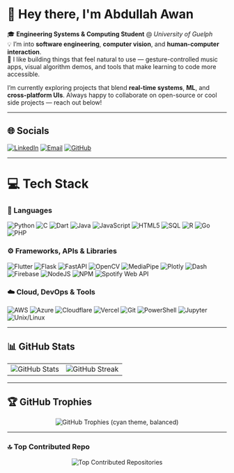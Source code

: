 # 👋 Hey there, I'm Abdullah Awan

🎓 **Engineering Systems & Computing Student** @ *University of Guelph*  
💡 I’m into **software engineering**, **computer vision**, and **human-computer interaction**.  
🧠 I like building things that feel natural to use — gesture-controlled music apps, visual algorithm demos, and tools that make learning to code more accessible.

I’m currently exploring projects that blend **real-time systems**, **ML**, and **cross-platform UIs**. Always happy to collaborate on open-source or cool side projects — reach out below!

---

## 🌐 Socials
[![LinkedIn](https://img.shields.io/badge/LinkedIn-%230077B5.svg?logo=linkedin&logoColor=white)](https://linkedin.com/in/abdullahnawan)
[![Email](https://img.shields.io/badge/Email-D14836?logo=gmail&logoColor=white)](mailto:1abdullah0awan1@gmail.com)
[![GitHub](https://img.shields.io/badge/GitHub-100000?logo=github&logoColor=white)](https://github.com/abdullahnawan)

---

# 💻 Tech Stack

### 🧩 Languages
![Python](https://img.shields.io/badge/python-3670A0?style=for-the-badge&logo=python&logoColor=ffdd54)
![C](https://img.shields.io/badge/c-%2300599C.svg?style=for-the-badge&logo=c&logoColor=white)
![Dart](https://img.shields.io/badge/dart-%230175C2.svg?style=for-the-badge&logo=dart&logoColor=white)
![Java](https://img.shields.io/badge/java-%23ED8B00.svg?style=for-the-badge&logo=openjdk&logoColor=white)
![JavaScript](https://img.shields.io/badge/javascript-%23323330.svg?style=for-the-badge&logo=javascript&logoColor=%23F7DF1E)
![HTML5](https://img.shields.io/badge/html5-%23E34F26.svg?style=for-the-badge&logo=html5&logoColor=white)
![SQL](https://img.shields.io/badge/sql-%23025E8C.svg?style=for-the-badge&logo=database&logoColor=white)
![R](https://img.shields.io/badge/r-%23276DC3.svg?style=for-the-badge&logo=r&logoColor=white)
![Go](https://img.shields.io/badge/go-%2300ADD8.svg?style=for-the-badge&logo=go&logoColor=white)
![PHP](https://img.shields.io/badge/php-%23777BB4.svg?style=for-the-badge&logo=php&logoColor=white)

### ⚙️ Frameworks, APIs & Libraries
![Flutter](https://img.shields.io/badge/flutter-%2302569B.svg?style=for-the-badge&logo=flutter&logoColor=white)
![Flask](https://img.shields.io/badge/flask-%23000000.svg?style=for-the-badge&logo=flask&logoColor=white)
![FastAPI](https://img.shields.io/badge/FastAPI-005571?style=for-the-badge&logo=fastapi)
![OpenCV](https://img.shields.io/badge/opencv-%23white.svg?style=for-the-badge&logo=opencv&logoColor=white)
![MediaPipe](https://img.shields.io/badge/mediapipe-009688?style=for-the-badge&logo=google&logoColor=white)
![Plotly](https://img.shields.io/badge/plotly-%233F4F75.svg?style=for-the-badge&logo=plotly&logoColor=white)
![Dash](https://img.shields.io/badge/dash-000000?style=for-the-badge&logo=plotly&logoColor=white)
![Firebase](https://img.shields.io/badge/firebase-%23039BE5.svg?style=for-the-badge&logo=firebase)
![NodeJS](https://img.shields.io/badge/node.js-6DA55F?style=for-the-badge&logo=node.js&logoColor=white)
![NPM](https://img.shields.io/badge/NPM-%23CB3837.svg?style=for-the-badge&logo=npm&logoColor=white)
![Spotify Web API](https://img.shields.io/badge/Spotify%20Web%20API-1DB954?style=for-the-badge&logo=spotify&logoColor=white)

### ☁️ Cloud, DevOps & Tools
![AWS](https://img.shields.io/badge/AWS-%23FF9900.svg?style=for-the-badge&logo=amazon-aws&logoColor=white)
![Azure](https://img.shields.io/badge/azure-%230072C6.svg?style=for-the-badge&logo=microsoftazure&logoColor=white)
![Cloudflare](https://img.shields.io/badge/Cloudflare-F38020?style=for-the-badge&logo=Cloudflare&logoColor=white)
![Vercel](https://img.shields.io/badge/vercel-%23000000.svg?style=for-the-badge&logo=vercel&logoColor=white)
![Git](https://img.shields.io/badge/git-%23F05033.svg?style=for-the-badge&logo=git&logoColor=white)
![PowerShell](https://img.shields.io/badge/PowerShell-%235391FE.svg?style=for-the-badge&logo=powershell&logoColor=white)
![Jupyter](https://img.shields.io/badge/Jupyter-F37626.svg?style=for-the-badge&logo=Jupyter&logoColor=white)
![Unix/Linux](https://img.shields.io/badge/Unix%2FLinux-000000?style=for-the-badge&logo=linux&logoColor=white)

---

## 📊 GitHub Stats

<p align="center">
  <table>
    <tr>
      <td>
        <img
          src="https://github-readme-stats-ten-orcin-44.vercel.app/api?username=abdullahnawan&show_icons=true&include_all_commits=true&count_private=true&theme=transparent&title_color=00FFFF&text_color=FFFFFF&icon_color=00FFFF&border_color=FFFFFF&v=9"
          alt="GitHub Stats"
        />
      </td>
      <td>
        <img
          src="https://nirzak-streak-stats.vercel.app/?user=abdullahnawan&theme=dark&hide_border=false&background=00000000&border=FFFFFF&ring=00FFFF&fire=00FFFF&currStreakLabel=00FFFF&sideNums=FFFFFF&sideLabels=FFFFFF&dates=AAAAAA&v=9"
          alt="GitHub Streak"
        />
      </td>
    </tr>
  </table>
</p>


---

## 🏆 GitHub Trophies
<p align="center">
  <img
    src="https://github-profile-trophy.vercel.app/?username=abdullahnawan&theme=algolia&no-bg=true&no-frame=false&column=7&margin-w=10&title=Experience,Commits,Repositories,Stars,Followers,Issues,PullRequest"
    alt="GitHub Trophies (cyan theme, balanced)"
  />
</p>

---

### 🔝 Top Contributed Repo
<p align="center">
  <img
    src="https://github-contributor-stats.vercel.app/api?username=abdullahnawan&limit=5&combine_all_yearly_contributions=true&theme=algolia&title_color=FFFFFF&text_color=00FFFF&border_color=FFFFFF&v=2"
    alt="Top Contributed Repositories"
  />
</p>

<!-- Using self-hosted GitHub Readme Stats: https://github-readme-stats-ten-orcin-44.vercel.app -->
